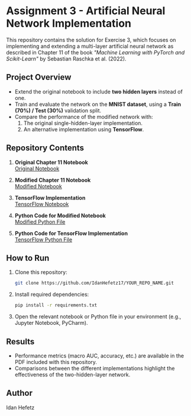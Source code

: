 
# Assignment 3 - Artificial Neural Network Implementation

This repository contains the solution for Exercise 3, which focuses on implementing and extending a multi-layer artificial neural network as described in Chapter 11 of the book *"Machine Learning with PyTorch and Scikit-Learn"* by Sebastian Raschka et al. (2022).

## Project Overview
- Extend the original notebook to include **two hidden layers** instead of one.
- Train and evaluate the network on the **MNIST dataset**, using a **Train (70%) / Test (30%)** validation split.
- Compare the performance of the modified network with:
  1. The original single-hidden-layer implementation.
  2. An alternative implementation using **TensorFlow**.

## Repository Contents
1. **Original Chapter 11 Notebook**  
   [Original Notebook](https://github.com/rasbt/machine-learning-book/blob/main/ch11/ch11.ipynb)

2. **Modified Chapter 11 Notebook**  
   [Modified Notebook](https://github.com/IdanHefetz17/YOUR_REPO_NAME/blob/main/modified_ch11.ipynb)

3. **TensorFlow Implementation**  
   [TensorFlow Notebook](https://github.com/IdanHefetz17/YOUR_REPO_NAME/blob/main/Tensorflow_implementiation_of_ANN.ipynb)

4. **Python Code for Modified Notebook**  
   [Modified Python File](https://github.com/IdanHefetz17/YOUR_REPO_NAME/blob/main/modified_ch11.py)

5. **Python Code for TensorFlow Implementation**  
   [TensorFlow Python File](https://github.com/IdanHefetz17/YOUR_REPO_NAME/blob/main/Tensorflow_implementiation_of_ANN.py)

## How to Run
1. Clone this repository:
   ```bash
   git clone https://github.com/IdanHefetz17/YOUR_REPO_NAME.git
   ```
2. Install required dependencies:
   ```bash
   pip install -r requirements.txt
   ```
3. Open the relevant notebook or Python file in your environment (e.g., Jupyter Notebook, PyCharm).

## Results
- Performance metrics (macro AUC, accuracy, etc.) are available in the PDF included with this repository.
- Comparisons between the different implementations highlight the effectiveness of the two-hidden-layer network.

## Author
Idan Hefetz
